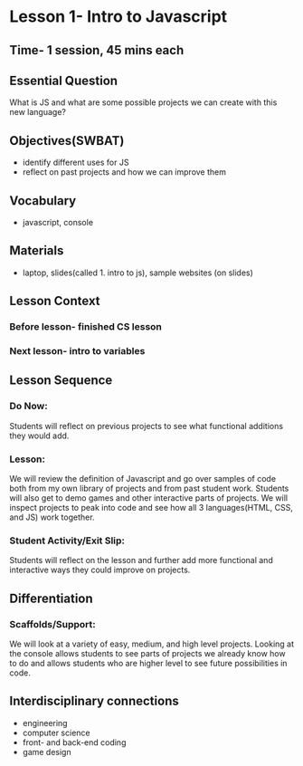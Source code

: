 # Lesson 1- Intro to Javascript
## Time- 1 session, 45 mins each

## Essential Question
What is JS and what are some possible projects we can create with this new language?

## Objectives(SWBAT)
  * identify different uses for JS
  * reflect on past projects and how we can improve them

## Vocabulary
  * javascript, console
  
## Materials
  * laptop, slides(called 1. intro to js), sample websites (on slides)

## Lesson Context
### Before lesson- finished CS lesson
### Next lesson- intro to variables

## Lesson Sequence
### Do Now:
Students will reflect on previous projects to see what functional additions they would add.
### Lesson:
We will review the definition of Javascript and go over samples of code both from my own library of projects and from past student work. Students will also get to demo games and other interactive parts of projects. We will inspect projects to peak into code and see how all 3 languages(HTML, CSS, and JS) work together.
### Student Activity/Exit Slip:
Students will reflect on the lesson and further add more functional and interactive ways they could improve on projects.

## Differentiation
### Scaffolds/Support:
We will look at a variety of easy, medium, and high level projects. Looking at the console allows students to see parts of projects we already know how to do and allows students who are higher level to see future possibilities in code.

## Interdisciplinary connections
* engineering
* computer science
* front- and back-end coding
* game design
